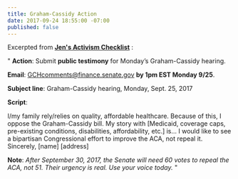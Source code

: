 ```yaml
---
title: Graham-Cassidy Action
date: 2017-09-24 18:55:00 -07:00
published: false
---
```


Excerpted from [**Jen's Activism Checklist**](https://jenniferhofmann.com/) :

"   **Action**: Submit **public testimony** for Monday’s Graham-Cassidy hearing.

**Email**: GCHcomments@finance.senate.gov 
**by 1pm EST Monday 9/25**.

**Subject line**: Graham-Cassidy hearing, Monday, Sept. 25, 2017

**Script**: 

I/my family rely/relies on quality, affordable healthcare. Because of this, I oppose the Graham-Cassidy bill. My story with [Medicaid, coverage caps, pre-existing conditions, disabilities, affordability, etc.] is… I would like to see a bipartisan Congressional effort to improve the ACA, not repeal it.
Sincerely, [name]
[address]

**Note**: *After September 30, 2017, the Senate will need 60 votes to repeal the ACA, not 51. Their urgency is real. Use your voice today.*   "

